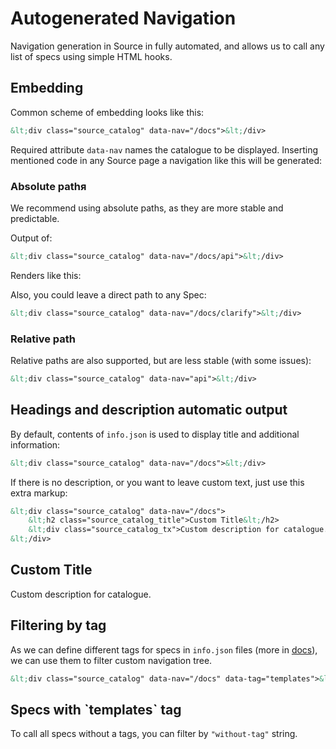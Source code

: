 # Autogenerated Navigation

Navigation generation in Source in fully automated, and allows us to call any list of specs using simple HTML hooks.

## Embedding

Common scheme of embedding looks like this:

```html
&lt;div class="source_catalog" data-nav="/docs">&lt;/div>
```

Required attribute `data-nav` names the catalogue to be displayed. Inserting mentioned code in any Source page a navigation like this will be generated:

<div class="source_catalog" data-nav="/docs"></div>


### Absolute pathя

We recommend using absolute paths, as they are more stable and predictable.

Output of:

```html
&lt;div class="source_catalog" data-nav="/docs/api">&lt;/div>
```

Renders like this:

<div class="source_catalog" data-nav="/docs/api"></div>

Also, you could leave a direct path to any Spec:

```html
&lt;div class="source_catalog" data-nav="/docs/clarify">&lt;/div>
```

<div class="source_catalog" data-nav="/docs/clarify"></div>


### Relative path

Relative paths are also supported, but are less stable (with some issues):

```html
&lt;div class="source_catalog" data-nav="api">&lt;/div>
```

<div class="source_catalog" data-nav="api"></div>


## Headings and description automatic output

By default, contents of `info.json` is used to display title and additional information:

```html
&lt;div class="source_catalog" data-nav="/docs">&lt;/div>
```

<div class="source_catalog" data-nav="/docs"></div>

If there is no description, or you want to leave custom text, just use this extra markup:

```html
&lt;div class="source_catalog" data-nav="/docs">
    &lt;h2 class="source_catalog_title">Custom Title&lt;/h2>
    &lt;div class="source_catalog_tx">Custom description for catalogue.&lt;/div>
&lt;/div>
```

<div class="source_catalog" data-nav="/docs">
    <h2 class="source_catalog_title">Custom Title</h2>
    <div class="source_catalog_tx">Custom description for catalogue.</div>
</div>


## Filtering by tag

As we can define different tags for specs in `info.json` files (more in [docs](/docs/info-json/)), we can use them to filter custom navigation tree.


```html
&lt;div class="source_catalog" data-nav="/docs" data-tag="templates">&lt;/div>
```

<div class="source_catalog" data-nav="/docs" data-tag="templates">
    <h2 class="source_catalog_title">Specs with `templates` tag</h2>
</div>

To call all specs without a tags, you can filter by `"without-tag"` string.